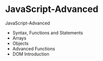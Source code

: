 # JavaScript-Advanced
JavaScript-Advanced
* Syntax, Functions and Statements
* Arrays
* Objects
* Advanced Functions
* DOM Introduction
